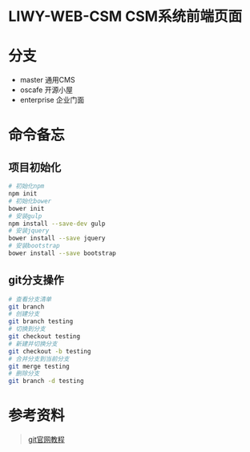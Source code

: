 # LIWY-WEB-CSM CSM系统前端页面

# 分支
* master        通用CMS
* oscafe        开源小屋
* enterprise    企业门面

# 命令备忘
## 项目初始化
```bash
# 初始化npm
npm init
# 初始化bower
bower init
# 安装gulp
npm install --save-dev gulp
# 安装jquery
bower install --save jquery
# 安装bootstrap
bower install --save bootstrap

```

## git分支操作
```bash
# 查看分支清单
git branch
# 创建分支
git branch testing
# 切换到分支
git checkout testing
# 新建并切换分支
git checkout -b testing
# 合并分支到当前分支
git merge testing
# 删除分支
git branch -d testing
```

# 参考资料
> [git官网教程](https://git-scm.com/book/zh/v2)